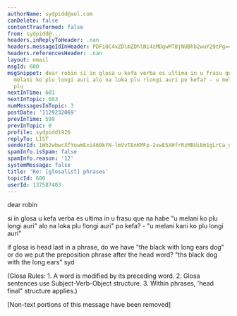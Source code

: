 ```yaml
---
authorName: sydpidd@aol.com
canDelete: false
contentTrasformed: false
from: sydpidd@...
headers.inReplyToHeader: .nan
headers.messageIdInHeader: PDFiOC4xZDlmZDhlNi4zMDgwMTBjNUBhb2wuY29tPg==
headers.referencesHeader: .nan
layout: email
msgId: 600
msgSnippet: dear robin si in glosa u kefa verba es ultima in u frasu que na habe u
  melani ko plu longi auri alo na loka plu !longi auri po kefa? - u melani kani ko
  plu
nextInTime: 601
nextInTopic: 603
numMessagesInTopic: 3
postDate: '1129232069'
prevInTime: 599
prevInTopic: 0
profile: sydpidd1926
replyTo: LIST
senderId: 1Wh2wbwcXfYowmExi460kFN-lmVvTEnKMFp-2xwE5XHfrRzMBUiEm1gLrCa_gDM6rtYtrz23
spamInfo.isSpam: false
spamInfo.reason: '12'
systemMessage: false
title: 'Re: [glosalist] phrases'
topicId: 600
userId: 137587403
---
```



dear robin


si in glosa u kefa verba es ultima in u frasu que na habe "u melani ko plu 
longi auri" alo na loka plu !longi auri" po kefa? - "u melani kani ko plu longi 
auri"

if glosa is head last in a phrase, do we have "the black with long ears dog" 
or do we put the preposition phrase after the head word? "ths black dog with 
the long ears"
syd

(Glosa Rules:
     1. A word is modified by its preceding word.
     2. Glosa sentences use Subject-Verb-Object structure.
     3. Within phrases, 'head final" structure applies.)


[Non-text portions of this message have been removed]


